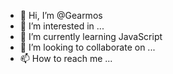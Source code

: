 - 👋 Hi, I’m @Gearmos
- 👀 I’m interested in ...
- 🌱 I’m currently learning JavaScript
- 💞️ I’m looking to collaborate on ...
- 📫 How to reach me ...

<!---
Gearmos/Gearmos is a ✨ special ✨ repository because its `README.md` (this file) appears on your GitHub profile.
You can click the Preview link to take a look at your changes.
--->
